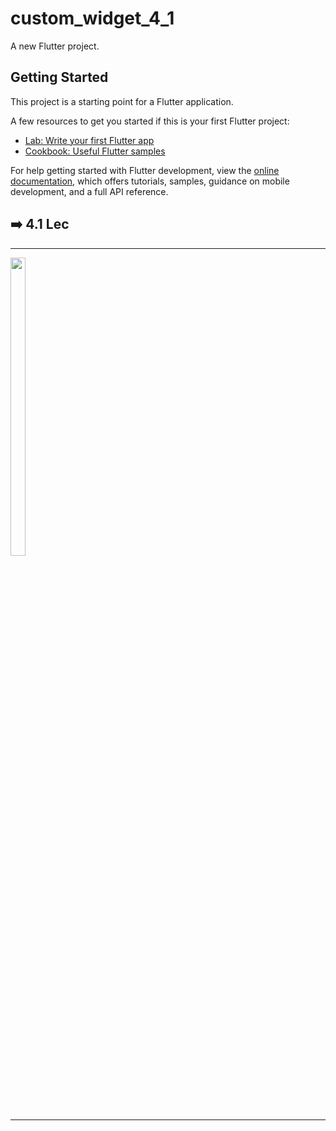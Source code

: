 # custom_widget_4_1

A new Flutter project.

## Getting Started

This project is a starting point for a Flutter application.

A few resources to get you started if this is your first Flutter project:

- [Lab: Write your first Flutter app](https://docs.flutter.dev/get-started/codelab)
- [Cookbook: Useful Flutter samples](https://docs.flutter.dev/cookbook)

For help getting started with Flutter development, view the
[online documentation](https://docs.flutter.dev/), which offers tutorials,
samples, guidance on mobile development, and a full API reference.

<h2>➡️ 4.1 Lec</h2>

<hr>
<p>
  <a href ="https://github.com/Prafulpatnecha/Quick-Starter">
  <img src="https://github.com/Prafulpatnecha/custom_widget_4_1/assets/144161200/58bdf074-2144-4d3f-a213-42d23cbaba27" width="22%" Height="35%">
  </a>
  </p>
<hr>
